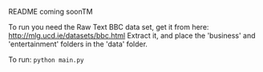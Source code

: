 README coming soonTM

To run you need the Raw Text BBC data set, get it from here: http://mlg.ucd.ie/datasets/bbc.html
Extract it, and place the 'business' and 'entertainment' folders in the 'data' folder.

To run: `python main.py`

